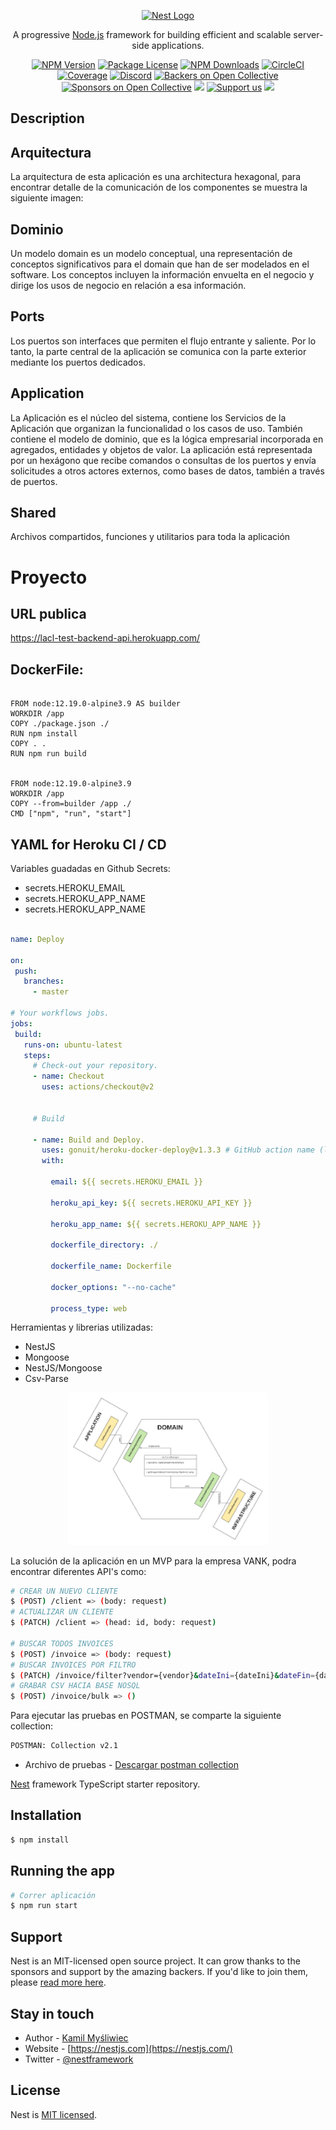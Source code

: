 <p align="center">
  <a href="http://nestjs.com/" target="blank"><img src="https://nestjs.com/img/logo_text.svg" width="320" alt="Nest Logo" /></a>
</p>

[circleci-image]: https://img.shields.io/circleci/build/github/nestjs/nest/master?token=abc123def456
[circleci-url]: https://circleci.com/gh/nestjs/nest

  <p align="center">A progressive <a href="http://nodejs.org" target="_blank">Node.js</a> framework for building efficient and scalable server-side applications.</p>
    <p align="center">
<a href="https://www.npmjs.com/~nestjscore" target="_blank"><img src="https://img.shields.io/npm/v/@nestjs/core.svg" alt="NPM Version" /></a>
<a href="https://www.npmjs.com/~nestjscore" target="_blank"><img src="https://img.shields.io/npm/l/@nestjs/core.svg" alt="Package License" /></a>
<a href="https://www.npmjs.com/~nestjscore" target="_blank"><img src="https://img.shields.io/npm/dm/@nestjs/common.svg" alt="NPM Downloads" /></a>
<a href="https://circleci.com/gh/nestjs/nest" target="_blank"><img src="https://img.shields.io/circleci/build/github/nestjs/nest/master" alt="CircleCI" /></a>
<a href="https://coveralls.io/github/nestjs/nest?branch=master" target="_blank"><img src="https://coveralls.io/repos/github/nestjs/nest/badge.svg?branch=master#9" alt="Coverage" /></a>
<a href="https://discord.gg/G7Qnnhy" target="_blank"><img src="https://img.shields.io/badge/discord-online-brightgreen.svg" alt="Discord"/></a>
<a href="https://opencollective.com/nest#backer" target="_blank"><img src="https://opencollective.com/nest/backers/badge.svg" alt="Backers on Open Collective" /></a>
<a href="https://opencollective.com/nest#sponsor" target="_blank"><img src="https://opencollective.com/nest/sponsors/badge.svg" alt="Sponsors on Open Collective" /></a>
  <a href="https://paypal.me/kamilmysliwiec" target="_blank"><img src="https://img.shields.io/badge/Donate-PayPal-ff3f59.svg"/></a>
    <a href="https://opencollective.com/nest#sponsor"  target="_blank"><img src="https://img.shields.io/badge/Support%20us-Open%20Collective-41B883.svg" alt="Support us"></a>
  <a href="https://twitter.com/nestframework" target="_blank"><img src="https://img.shields.io/twitter/follow/nestframework.svg?style=social&label=Follow"></a>
</p>
  <!--[![Backers on Open Collective](https://opencollective.com/nest/backers/badge.svg)](https://opencollective.com/nest#backer)
  [![Sponsors on Open Collective](https://opencollective.com/nest/sponsors/badge.svg)](https://opencollective.com/nest#sponsor)-->

## Description

## Arquitectura

La arquitectura de esta aplicación es una architectura hexagonal, para encontrar detalle de la comunicación de los componentes se muestra la siguiente imagen:


## Dominio

Un modelo domain es un modelo conceptual, una representación de conceptos significativos para el domain que han de ser modelados en el software. Los conceptos incluyen la información envuelta en el negocio y dirige los usos de negocio en relación a esa información.

## Ports

Los puertos son interfaces que permiten el flujo entrante y saliente. Por lo tanto, la parte central de la aplicación se comunica con la parte exterior mediante los puertos dedicados.

## Application

La Aplicación es el núcleo del sistema, contiene los Servicios de la Aplicación que organizan la funcionalidad o los casos de uso. También contiene el modelo de dominio, que es la lógica empresarial incorporada en agregados, entidades y objetos de valor. La aplicación está representada por un hexágono que recibe comandos o consultas de los puertos y envía solicitudes a otros actores externos, como bases de datos, también a través de puertos.

## Shared 
Archivos compartidos, funciones y utilitarios para toda la aplicación

# Proyecto

## URL publica

https://lacl-test-backend-api.herokuapp.com/

## DockerFile:

 ```docker

FROM node:12.19.0-alpine3.9 AS builder
WORKDIR /app
COPY ./package.json ./
RUN npm install
COPY . .
RUN npm run build


FROM node:12.19.0-alpine3.9
WORKDIR /app
COPY --from=builder /app ./
CMD ["npm", "run", "start"]

```

## YAML for Heroku CI / CD

Variables guadadas en Github Secrets:

- secrets.HEROKU_EMAIL
- secrets.HEROKU_APP_NAME 
- secrets.HEROKU_APP_NAME

 ```yaml

name: Deploy

on:
  push:
    branches:
      - master

# Your workflows jobs.
jobs:
  build:
    runs-on: ubuntu-latest
    steps:
      # Check-out your repository.
      - name: Checkout
        uses: actions/checkout@v2


      # Build

      - name: Build and Deploy. 
        uses: gonuit/heroku-docker-deploy@v1.3.3 # GitHub action name (leave it as it is).
        with:

          email: ${{ secrets.HEROKU_EMAIL }}
          
          heroku_api_key: ${{ secrets.HEROKU_API_KEY }}
          
          heroku_app_name: ${{ secrets.HEROKU_APP_NAME }}

          dockerfile_directory: ./

          dockerfile_name: Dockerfile

          docker_options: "--no-cache"

          process_type: web


```


Herramientas y librerias utilizadas:

- NestJS
- Mongoose
- NestJS/Mongoose
- Csv-Parse

<p align="center">
  <a href="http://nestjs.com/" target="blank"><img src="https://github.com/netcordovaleon/test-backend-nodejs/blob/develop/docs/architecture.png?raw=true" width="320" alt="Arquitectura" /></a>
</p>

 La solución de la aplicación en un MVP para la empresa VANK, podra encontrar diferentes API's como:

 ```bash
# CREAR UN NUEVO CLIENTE
$ (POST) /client => (body: request)
# ACTUALIZAR UN CLIENTE
$ (PATCH) /client => (head: id, body: request)

# BUSCAR TODOS INVOICES
$ (POST) /invoice => (body: request)
# BUSCAR INVOICES POR FILTRO
$ (PATCH) /invoice/filter?vendor={vendor}&dateIni={dateIni}&dateFin={dateFin} => (queryparam: request)
# GRABAR CSV HACIA BASE NOSQL
$ (POST) /invoice/bulk => ()
```

Para ejecutar las pruebas en POSTMAN, se comparte la siguiente collection:

 ```bash
POSTMAN: Collection v2.1 
```
- Archivo de pruebas - [Descargar postman collection](https://github.com/netcordovaleon/test-backend-nodejs/blob/master/docs/testCollection.json)



[Nest](https://github.com/nestjs/nest) framework TypeScript starter repository.

## Installation

```bash
$ npm install
```

## Running the app

```bash
# Correr aplicación
$ npm run start

```

## Support

Nest is an MIT-licensed open source project. It can grow thanks to the sponsors and support by the amazing backers. If you'd like to join them, please [read more here](https://docs.nestjs.com/support).

## Stay in touch

- Author - [Kamil Myśliwiec](https://kamilmysliwiec.com)
- Website - [https://nestjs.com](https://nestjs.com/)
- Twitter - [@nestframework](https://twitter.com/nestframework)

## License

Nest is [MIT licensed](LICENSE).

